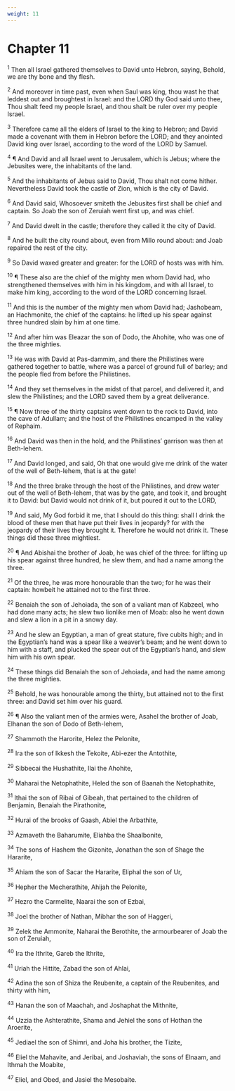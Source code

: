 ```yaml
---
weight: 11
---
```


# Chapter 11

<sup>1</sup> Then all Israel gathered themselves to David unto Hebron, saying, Behold, we are thy bone and thy flesh. 

<sup>2</sup> And moreover in time past, even when Saul was king, thou wast he that leddest out and broughtest in Israel: and the LORD thy God said unto thee, Thou shalt feed my people Israel, and thou shalt be ruler over my people Israel. 

<sup>3</sup> Therefore came all the elders of Israel to the king to Hebron; and David made a covenant with them in Hebron before the LORD; and they anointed David king over Israel, according to the word of the LORD by Samuel. 

<sup>4</sup> ¶ And David and all Israel went to Jerusalem, which is Jebus; where the Jebusites were, the inhabitants of the land. 

<sup>5</sup> And the inhabitants of Jebus said to David, Thou shalt not come hither. Nevertheless David took the castle of Zion, which is the city of David. 

<sup>6</sup> And David said, Whosoever smiteth the Jebusites first shall be chief and captain. So Joab the son of Zeruiah went first up, and was chief. 

<sup>7</sup> And David dwelt in the castle; therefore they called it the city of David. 

<sup>8</sup> And he built the city round about, even from Millo round about: and Joab repaired the rest of the city. 

<sup>9</sup> So David waxed greater and greater: for the LORD of hosts was with him. 

<sup>10</sup> ¶ These also are the chief of the mighty men whom David had, who strengthened themselves with him in his kingdom, and with all Israel, to make him king, according to the word of the LORD concerning Israel. 

<sup>11</sup> And this is the number of the mighty men whom David had; Jashobeam, an Hachmonite, the chief of the captains: he lifted up his spear against three hundred slain by him at one time. 

<sup>12</sup> And after him was Eleazar the son of Dodo, the Ahohite, who was one of the three mighties. 

<sup>13</sup> He was with David at Pas-dammim, and there the Philistines were gathered together to battle, where was a parcel of ground full of barley; and the people fled from before the Philistines. 

<sup>14</sup> And they set themselves in the midst of that parcel, and delivered it, and slew the Philistines; and the LORD saved them by a great deliverance. 

<sup>15</sup> ¶ Now three of the thirty captains went down to the rock to David, into the cave of Adullam; and the host of the Philistines encamped in the valley of Rephaim. 

<sup>16</sup> And David was then in the hold, and the Philistines’ garrison was then at Beth-lehem. 

<sup>17</sup> And David longed, and said, Oh that one would give me drink of the water of the well of Beth-lehem, that is at the gate! 

<sup>18</sup> And the three brake through the host of the Philistines, and drew water out of the well of Beth-lehem, that was by the gate, and took it, and brought it to David: but David would not drink of it, but poured it out to the LORD, 

<sup>19</sup> And said, My God forbid it me, that I should do this thing: shall I drink the blood of these men that have put their lives in jeopardy? for with the jeopardy of their lives they brought it. Therefore he would not drink it. These things did these three mightiest. 

<sup>20</sup> ¶ And Abishai the brother of Joab, he was chief of the three: for lifting up his spear against three hundred, he slew them, and had a name among the three. 

<sup>21</sup> Of the three, he was more honourable than the two; for he was their captain: howbeit he attained not to the first three. 

<sup>22</sup> Benaiah the son of Jehoiada, the son of a valiant man of Kabzeel, who had done many acts; he slew two lionlike men of Moab: also he went down and slew a lion in a pit in a snowy day. 

<sup>23</sup> And he slew an Egyptian, a man of great stature, five cubits high; and in the Egyptian’s hand was a spear like a weaver’s beam; and he went down to him with a staff, and plucked the spear out of the Egyptian’s hand, and slew him with his own spear. 

<sup>24</sup> These things did Benaiah the son of Jehoiada, and had the name among the three mighties. 

<sup>25</sup> Behold, he was honourable among the thirty, but attained not to the first three: and David set him over his guard. 

<sup>26</sup> ¶ Also the valiant men of the armies were, Asahel the brother of Joab, Elhanan the son of Dodo of Beth-lehem, 

<sup>27</sup> Shammoth the Harorite, Helez the Pelonite, 

<sup>28</sup> Ira the son of Ikkesh the Tekoite, Abi-ezer the Antothite, 

<sup>29</sup> Sibbecai the Hushathite, Ilai the Ahohite, 

<sup>30</sup> Maharai the Netophathite, Heled the son of Baanah the Netophathite, 

<sup>31</sup> Ithai the son of Ribai of Gibeah, that pertained to the children of Benjamin, Benaiah the Pirathonite, 

<sup>32</sup> Hurai of the brooks of Gaash, Abiel the Arbathite, 

<sup>33</sup> Azmaveth the Baharumite, Eliahba the Shaalbonite, 

<sup>34</sup> The sons of Hashem the Gizonite, Jonathan the son of Shage the Hararite, 

<sup>35</sup> Ahiam the son of Sacar the Hararite, Eliphal the son of Ur, 

<sup>36</sup> Hepher the Mecherathite, Ahijah the Pelonite, 

<sup>37</sup> Hezro the Carmelite, Naarai the son of Ezbai, 

<sup>38</sup> Joel the brother of Nathan, Mibhar the son of Haggeri, 

<sup>39</sup> Zelek the Ammonite, Naharai the Berothite, the armourbearer of Joab the son of Zeruiah, 

<sup>40</sup> Ira the Ithrite, Gareb the Ithrite, 

<sup>41</sup> Uriah the Hittite, Zabad the son of Ahlai, 

<sup>42</sup> Adina the son of Shiza the Reubenite, a captain of the Reubenites, and thirty with him, 

<sup>43</sup> Hanan the son of Maachah, and Joshaphat the Mithnite, 

<sup>44</sup> Uzzia the Ashterathite, Shama and Jehiel the sons of Hothan the Aroerite, 

<sup>45</sup> Jediael the son of Shimri, and Joha his brother, the Tizite, 

<sup>46</sup> Eliel the Mahavite, and Jeribai, and Joshaviah, the sons of Elnaam, and Ithmah the Moabite, 

<sup>47</sup> Eliel, and Obed, and Jasiel the Mesobaite. 


